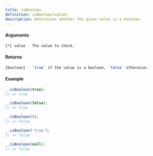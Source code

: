 ```yaml
---
title: isBoolean
definition: isBoolean(value)
description: Determines whether the given value is a boolean.
---
```



#### Arguments


```bash
{*} value - The value to check.
```


#### Returns


```bash
{boolean} - `true` if the value is a boolean, `false` otherwise.
```


#### Example


```ts
_.isBoolean(true);
// => true

_.isBoolean(false);
// => true

_.isBoolean(0);
// => false

_.isBoolean('true');
// => false

_.isBoolean(null);
// => false
```